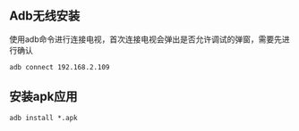 ## Adb无线安装
使用adb命令进行连接电视，首次连接电视会弹出是否允许调试的弹窗，需要先进行确认 
``` shell
adb connect 192.168.2.109
```

## 安装apk应用
```shell
adb install *.apk
```